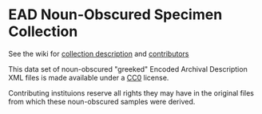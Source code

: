 # EAD Noun-Obscured Specimen Collection

See the wiki for [collection description](https://github.com/tingletech/ead-test-col/wiki) and [contributors](https://github.com/tingletech/ead-test-col/wiki/Contributors)

This data set of noun-obscured "greeked" Encoded Archival Description XML files is made available under a [CC0](http://creativecommons.org/publicdomain/zero/1.0/) license.

Contributing instituions reserve all rights they may have in the
original files from which these noun-obscured samples were derived.
